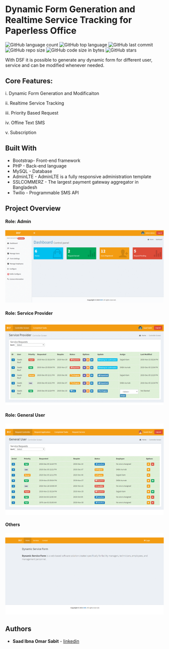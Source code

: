 # Dynamic Form Generation and Realtime Service Tracking for Paperless Office
<!--- See https://shields.io for others or to customize this set of shields.  --->
![GitHub language count](https://img.shields.io/github/languages/count/ssabit/dsf?style=flat-square)
![GitHub top language](https://img.shields.io/github/languages/top/ssabit/dsf?style=flat-square)
![GitHub last commit](https://img.shields.io/github/last-commit/ssabit/dsf?color=red&style=flat-square)
![GitHub repo size](https://img.shields.io/github/repo-size/ssabit/dsf?style=flat-square)
![GitHub code size in bytes](https://img.shields.io/github/languages/code-size/ssabit/dsf?style=flat-square)
![GitHub stars](https://img.shields.io/github/stars/ssabit/dsf?style=flat-square)


With DSF it is possible to generate any dynamic form for different user,
service and can be modified whenever needed.

## Core Features:
i. Dynamic Form Generation and Modificaiton

ii. Realtime Service Tracking

iii. Priority Based Request 

iv. Offine Text SMS

v. Subscription


## Built With
* Bootstrap- Front-end framework
* PHP - Back-end language
* MySQL - Database
* AdminLTE - AdminLTE is a fully responsive administration template
* SSLCOMMERZ - The largest payment gateway aggregator in Bangladesh
* Twilio - Programmable SMS API

## Project Overview

<p align="center">
   <h4>Role: Admin </h4>
   <img src="https://github.com/ssabit/dsf/blob/master/gif/admin.gif"><br>
   <h4>Role: Service Provider</h4>
   <img src="https://github.com/ssabit/dsf/blob/master/gif/service_provider.gif"><br>
   <h4>Role: General User</h4>
   <img src="https://github.com/ssabit/dsf/blob/master/gif/general_user.gif"><br>
   <h4>Others</h4>
   <img src="https://github.com/ssabit/dsf/blob/master/gif/front.gif"><br>
</p>



## Authors

* **Saad Ibna Omar Sabit** - [linkedin](https://www.linkedin.com/in/sabit/)


